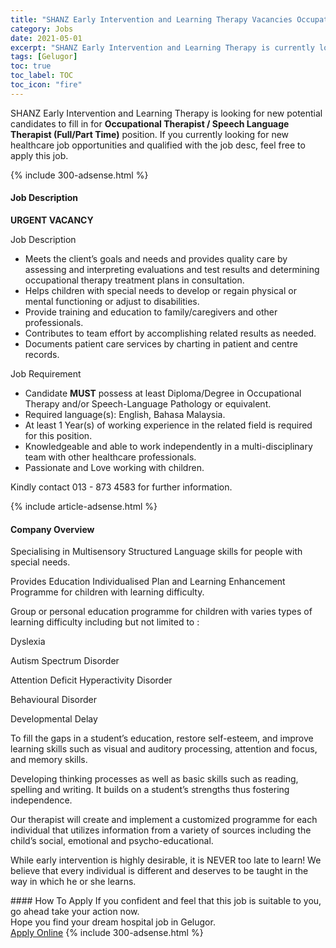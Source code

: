 ```yaml
---
title: "SHANZ Early Intervention and Learning Therapy Vacancies Occupational Therapist / Speech Language Therapist (Full/Part Time)" 
category: Jobs 
date: 2021-05-01 
excerpt: "SHANZ Early Intervention and Learning Therapy is currently looking for suitable person to fill in the Occupational Therapist / Speech Language Therapist (Full/Part Time) which positioned at Gelugor" 
tags: [Gelugor] 
toc: true 
toc_label: TOC 
toc_icon: "fire" 
--- 
```


<p>SHANZ Early Intervention and Learning Therapy is looking for new potential candidates to fill in for <b>Occupational Therapist / Speech Language Therapist (Full/Part Time)</b> position. If you currently looking for new healthcare job opportunities and qualified with the job desc, feel free to apply this job.
</p>{% include 300-adsense.html %} 
<div><div><h4>Job Description</h4></div><div><div><span><div><p><strong>URGENT VACANCY</strong></p><p>Job Description</p><ul><li>Meets the client&#8217;s goals and needs and provides quality care by assessing and interpreting evaluations and test results and determining occupational therapy treatment plans in consultation.</li><li>Helps children with special needs to develop or regain physical or mental functioning or adjust to disabilities.</li><li>Provide training and education to family/caregivers and other professionals.</li><li>Contributes to team effort by accomplishing related results as needed.</li><li>Documents patient care services by charting in patient and centre records.</li></ul><p>Job Requirement</p><ul><li>Candidate&#160;<strong>MUST</strong>&#160;possess at least Diploma/Degree in Occupational Therapy and/or Speech-Language Pathology or equivalent.</li><li>Required language(s):&#160;English, Bahasa Malaysia.</li><li>At least 1&#160;Year(s) of working experience in the related field is required for this position.</li><li>Knowledgeable and able to work independently in a multi-disciplinary team with other healthcare professionals.</li><li>Passionate and Love working with children.</li></ul><p>Kindly contact 013 - 873 4583 for further information.</p></div></span></div></div></div> 
{% include article-adsense.html %} 
<div><div><h4>Company Overview</h4></div><div><div><span><div><p><span>Specialising in Multisensory Structured Language skills for people with special needs. </span></p><p><span>Provides Education Individualised Plan and Learning Enhancement Programme for children with learning difficulty.</span></p><p><span>Group or personal education programme for children with varies types of learning difficulty including but not limited to :</span></p><p><span>Dyslexia</span></p><p><span>Autism Spectrum Disorder</span></p><p><span>Attention Deficit Hyperactivity Disorder</span></p><p><span>Behavioural Disorder</span></p><p><span>Developmental Delay</span></p><p><span>To fill the gaps in a student&#8217;s education, restore self-esteem, and improve learning skills such as visual and auditory processing, attention and focus, and memory skills.</span></p><p><span>Developing thinking processes as well as basic skills such as reading, spelling and writing. It builds on a student&#8217;s strengths thus fostering independence.</span></p><p><span>Our therapist will create and implement a customized programme for each individual that utilizes information from a variety of sources including the child&#8217;s social, emotional and psycho-educational.</span></p><p><span>While early intervention is highly desirable, it is NEVER too late to learn! We believe that every individual is different and deserves to be taught in the way in which he or she learns.</span></p></div></span></div></div></div> 
#### How To Apply 
If you confident and feel that this job is suitable to you, go ahead take your action now. <br/> 
Hope you find your dream hospital job in Gelugor. <br/> 
<a href="https://www.jobstreet.com.my/en/job/occupational-therapist-speech-language-therapist-full-part-time-4543394?jobId=jobstreet-my-job-4543394" class="btn btn--warning" target="_blank" rel="nofollow noopenner">Apply Online</a> 
{% include 300-adsense.html %} 
